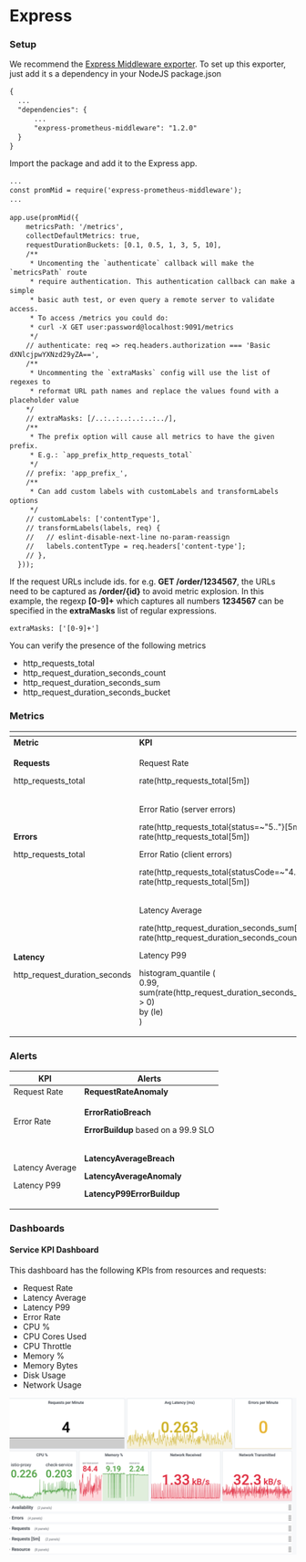 # Express

### Setup

We recommend the [Express Middleware exporter](express.md). To set up this exporter, just add it s a dependency in your NodeJS package.json

```
{
  ...
  "dependencies": {
      ...
      "express-prometheus-middleware": "1.2.0"     
  }
}
```

Import the package and add it to the Express app.

```
...
const promMid = require('express-prometheus-middleware');
...

app.use(promMid({
    metricsPath: '/metrics',
    collectDefaultMetrics: true,
    requestDurationBuckets: [0.1, 0.5, 1, 3, 5, 10],
    /**
     * Uncomenting the `authenticate` callback will make the `metricsPath` route
     * require authentication. This authentication callback can make a simple
     * basic auth test, or even query a remote server to validate access.
     * To access /metrics you could do:
     * curl -X GET user:password@localhost:9091/metrics
     */
    // authenticate: req => req.headers.authorization === 'Basic dXNlcjpwYXNzd29yZA==',
    /**
     * Uncommenting the `extraMasks` config will use the list of regexes to
     * reformat URL path names and replace the values found with a placeholder value
    */
    // extraMasks: [/..:..:..:..:..:../],
    /**
     * The prefix option will cause all metrics to have the given prefix.
     * E.g.: `app_prefix_http_requests_total`
     */
    // prefix: 'app_prefix_',
    /**
     * Can add custom labels with customLabels and transformLabels options
     */
    // customLabels: ['contentType'],
    // transformLabels(labels, req) {
    //   // eslint-disable-next-line no-param-reassign
    //   labels.contentType = req.headers['content-type'];
    // },
  }));
```

If the request URLs include ids. for e.g. **GET /order/1234567**, the URLs need to be captured as **/order/{id}** to avoid metric explosion. In this example, the regexp **\[0-9]+** which captures all numbers **1234567** can be specified in the **extraMasks** list of regular expressions.&#x20;

```
extraMasks: ['[0-9]+']
```

You can verify the presence of the following metrics

* http\_requests\_total
* http\_request\_duration\_seconds\_count
* http\_request\_duration\_seconds\_sum
* http\_request\_duration\_seconds\_bucket

### Metrics

<table data-header-hidden><thead><tr><th></th><th width="400"></th></tr></thead><tbody><tr><td><strong>Metric</strong></td><td><strong>KPI</strong></td></tr><tr><td><p><strong>Requests</strong></p><p>http_requests_total</p></td><td><p>Request Rate</p><p>rate(http_requests_total[5m])</p></td></tr><tr><td><p><strong>Errors</strong></p><p>http_requests_total</p></td><td><p>Error Ratio (server errors)</p><p>rate(http_requests_total{status=~"5.."}[5m])/ rate(http_requests_total[5m])</p><p>Error Ratio (client errors)</p><p>rate(http_requests_total{statusCode=~"4.."}[5m])/ rate(http_requests_total[5m])</p></td></tr><tr><td><p><strong>Latency</strong></p><p>http_request_duration_seconds</p></td><td><p>Latency Average</p><p>rate(http_request_duration_seconds_sum[5m])/ rate(http_request_duration_seconds_count[5m])</p><p>Latency P99</p><p>histogram_quantile (<br>0.99,<br>sum(rate(http_request_duration_seconds_bucket[1m]) > 0)<br>by (le)<br>)</p></td></tr></tbody></table>

### Alerts

| **KPI**                                  | **Alerts**                                                                                                                              |
| ---------------------------------------- | --------------------------------------------------------------------------------------------------------------------------------------- |
| Request Rate                             | **RequestRateAnomaly**                                                                                                                  |
| Error Rate                               | <p><strong>ErrorRatioBreach</strong></p><p><strong>ErrorBuildup</strong> based on a 99.9 SLO</p>                                        |
| <p>Latency Average</p><p>Latency P99</p> | <p><strong>LatencyAverageBreach</strong></p><p><strong>LatencyAverageAnomaly</strong></p><p><strong>LatencyP99ErrorBuildup</strong></p> |

### Dashboards

#### Service KPI Dashboard

This dashboard has the following KPIs from resources and requests:

* Request Rate
* Latency Average
* Latency P99
* Error Rate
* CPU %
* CPU Cores Used
* CPU Throttle
* Memory %
* Memory Bytes
* Disk Usage
* Network Usage

![](<../../.gitbook/assets/image (18).png>)
